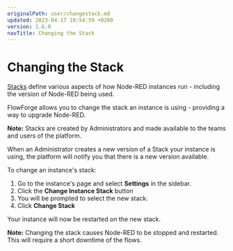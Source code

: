 ```yaml
---
originalPath: user/changestack.md
updated: 2023-04-17 10:54:59 +0200
version: 1.6.0
navTitle: Changing the Stack
---
```


# Changing the Stack

[Stacks](concepts.md#stack) define various aspects of how Node-RED instances run - including the version of Node-RED being used.

FlowForge allows you to change the stack an instance is using - providing a way
to upgrade Node-RED.

**Note:** Stacks are created by Administrators and made available to the teams
and users of the platform.

When an Administrator creates a new version of a Stack your instance is using,
the platform will notify you that there is a new version available.

To change an instance's stack:

1. Go to the instance's page and select **Settings** in the sidebar.
2. Click the **Change Instance Stack** button
3. You will be prompted to select the new stack.
4. Click **Change Stack**

Your instance will now be restarted on the new stack.

**Note:** Changing the stack causes Node-RED to be stopped and restarted. This
will require a short downtime of the flows.
